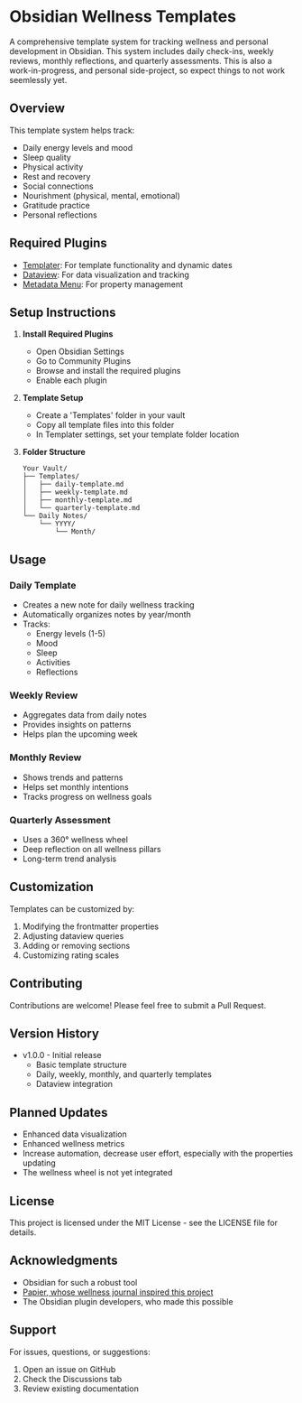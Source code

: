 # Obsidian Wellness Templates

A comprehensive template system for tracking wellness and personal development in Obsidian. This system includes daily check-ins, weekly reviews, monthly reflections, and quarterly assessments. This is also a work-in-progress, and personal side-project, so expect things to not work seemlessly yet.

## Overview

This template system helps track:
- Daily energy levels and mood
- Sleep quality
- Physical activity
- Rest and recovery
- Social connections
- Nourishment (physical, mental, emotional)
- Gratitude practice
- Personal reflections

## Required Plugins

- [Templater](https://github.com/SilentVoid13/Templater): For template functionality and dynamic dates
- [Dataview](https://github.com/blacksmithgu/obsidian-dataview): For data visualization and tracking
- [Metadata Menu](https://github.com/mdelobelle/metadatamenu): For property management

## Setup Instructions

1. **Install Required Plugins**
   - Open Obsidian Settings
   - Go to Community Plugins
   - Browse and install the required plugins
   - Enable each plugin

2. **Template Setup**
   - Create a 'Templates' folder in your vault
   - Copy all template files into this folder
   - In Templater settings, set your template folder location

3. **Folder Structure**
   ```
   Your Vault/
   ├── Templates/
   │   ├── daily-template.md
   │   ├── weekly-template.md
   │   ├── monthly-template.md
   │   └── quarterly-template.md
   └── Daily Notes/
       └── YYYY/
           └── Month/
   ```

## Usage

### Daily Template
- Creates a new note for daily wellness tracking
- Automatically organizes notes by year/month
- Tracks:
  - Energy levels (1-5)
  - Mood
  - Sleep
  - Activities
  - Reflections

### Weekly Review
- Aggregates data from daily notes
- Provides insights on patterns
- Helps plan the upcoming week

### Monthly Review
- Shows trends and patterns
- Helps set monthly intentions
- Tracks progress on wellness goals

### Quarterly Assessment
- Uses a 360° wellness wheel
- Deep reflection on all wellness pillars
- Long-term trend analysis

## Customization

Templates can be customized by:
1. Modifying the frontmatter properties
2. Adjusting dataview queries
3. Adding or removing sections
4. Customizing rating scales

## Contributing

Contributions are welcome! Please feel free to submit a Pull Request.

## Version History

- v1.0.0 - Initial release
  - Basic template structure
  - Daily, weekly, monthly, and quarterly templates
  - Dataview integration

## Planned Updates

- Enhanced data visualization
- Enhanced wellness metrics
- Increase automation, decrease user effort, especially with the properties updating
- The wellness wheel is not yet integrated

## License

This project is licensed under the MIT License - see the LICENSE file for details.

## Acknowledgments

- Obsidian for such a robust tool
- [Papier, whose wellness journal inspired this project](https://www.papier.com/us/tulip-vase-42793)
- The Obsidian plugin developers, who made this possible 

## Support

For issues, questions, or suggestions:
1. Open an issue on GitHub
2. Check the Discussions tab
3. Review existing documentation
